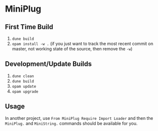 # MiniPlug

## First Time Build

1. `dune build`
2. `opam install -w .` (if you just want to track the most recent commit on master, not working state of the source, then remove the `-w`)

## Development/Update Builds

1. `dune clean`
2. `dune build`
3. `opam update`
4. `opam upgrade`

## Usage

In another project, use `From MiniPlug Require Import Loader` and then the `MiniPlug.` and `MiniString.` commands should be available for you.
